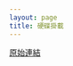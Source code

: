 ```yaml
---
layout: page
title: 硬碟掛載
---
```


[原始連結](http://www.ubuntu-tw.org/modules/newbb/viewtopic.php?post_id=333574#forumpost333574)
